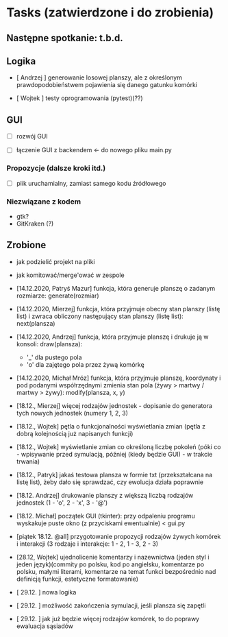 # Tasks (zatwierdzone i do zrobienia)

## Następne spotkanie: t.b.d.

## Logika

* [ Andrzej ] generowanie losowej planszy, ale z określonym prawdopodobieństwem pojawienia się danego gatunku komórki

* [ Wojtek ] testy oprogramowania (pytest)(??)

## GUI

* [ ] rozwój GUI

* [ ] łączenie GUI z backendem <- do nowego pliku main.py

### Propozycje (dalsze kroki itd.)

- [ ] plik uruchamialny, zamiast samego kodu źródłowego

### Niezwiązane z kodem

* gtk?
* GitKraken (?)

## Zrobione

* jak podzielić projekt na pliki
* jak komitować/merge'ować w zespole

* [14.12.2020, Patryś Mazur] funkcja, która generuje planszę o zadanym rozmiarze: generate(rozmiar)

* [14.12.2020, Mierzej] funkcja, która przyjmuje obecny stan planszy (listę list) i zwraca obliczony następujący stan planszy (listę list): next(plansza)

* [14.12.2020, Andrzej] funkcja, która przyjmuje planszę i drukuje ją w konsoli: draw(plansza):
    - '_' dla pustego pola
    - 'o' dla zajętego pola przez żywą komórkę

* [14.12.2020, Michał Mróz] funkcja, która przyjmuje planszę, koordynaty i pod podanymi współrzędnymi zmienia stan pola (żywy > martwy / martwy > żywy): modify(plansza, x, y)

* [18.12., Mierzej] więcej rodzajów jednostek - dopisanie do generatora tych nowych jednostek (numery 1, 2, 3)

* [18.12., Wojtek] pętla o funkcjonalności wyświetlania zmian (pętla z dobrą kolejnością już napisanych funkcji)

* [18.12., Wojtek] wyświetlanie zmian co określoną liczbę pokoleń (póki co - wpisywanie przed symulacją, później (kiedy będzie GUI) - w trakcie trwania)

* [18.12., Patryk] jakaś testowa plansza w formie txt (przekształcana na listę list), żeby dało się sprawdzać, czy ewolucja działa poprawnie

* [18.12. Andrzej] drukowanie planszy z większą liczbą rodzajów jednostek (1 - 'o', 2 - 'x', 3 - '@')

* [18.12. Michał] początek GUI (tkinter): przy odpaleniu programu wyskakuje puste okno (z przyciskami ewentualnie) < gui.py

* [piątek 18.12. @all] przygotowanie propozycji rodzajów żywych komórek i interakcji (3 rodzaje i interakcje: 1 - 2, 1 - 3, 2 - 3)

* [28.12, Wojtek] ujednolicenie komentarzy i nazewnictwa (jeden styl i jeden język)(commity po polsku, kod po angielsku, komentarze po polsku, małymi literami, komentarze na temat funkci bezpośrednio nad definicją funkcji, estetyczne formatowanie)

* [ 29.12. ] nowa logika 

* [ 29.12. ] możliwość zakończenia symulacji, jeśli plansza się zapętli

* [ 29.12. ] jak już będzie więcej rodzajów komórek, to do poprawy ewaluacja sąsiadów
